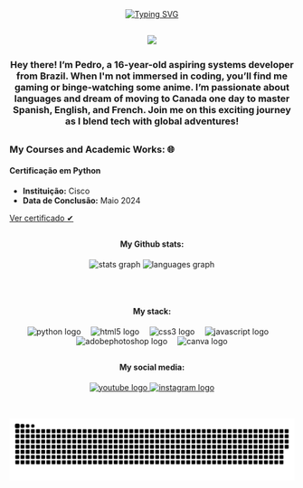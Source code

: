 <div align="center">
<a href="https://git.io/typing-svg"><img src="https://readme-typing-svg.demolab.com?font=Fira+Code&weight=900&size=36&pause=1000&color=FF1CAE&vCenter=true&width=900&height=88&lines=%E2%8A%B9+Hello+World%2C+I'm+Pedro%2C+be+very+welcome!+%E2%8A%B9" alt="Typing SVG" /></a>
</div>

##

<div align="center">
<img src="https://github.com/user-attachments/assets/21d24d61-282e-41c8-97f4-c18053e64136" width="150px" />
</div>

<h3 align="center">Hey there! I’m Pedro, a 16-year-old aspiring systems developer from Brazil. When I'm not immersed in coding, you’ll find me gaming or binge-watching some anime. I’m passionate about languages and dream of moving to Canada one day to master Spanish, English, and French. Join me on this exciting journey as I blend tech with global adventures!</h3>

##

 ### My Courses and Academic Works: 🌐

#### Certificação em Python
- **Instituição:** Cisco
- **Data de Conclusão:** Maio 2024

<a href="https://www.credly.com/badges/0a4e23f4-a5e9-4d0d-9af8-87d6939b825a" class="github-button" target="_blank">
Ver certificado ✔
</a>

##

<div align="center">
  <H4>My Github stats:</H4>
  <img src="https://github-readme-stats.vercel.app/api?username=pedroa08&hide_title=false&hide_rank=false&show_icons=true&include_all_commits=true&count_private=true&disable_animations=false&theme=neon&locale=en&hide_border=false&order=1" height="110" alt="stats graph"  />
  
  <img src="https://github-readme-stats.vercel.app/api/top-langs?username=pedroa08&locale=en&hide_title=false&layout=compact&card_width=320&langs_count=5&theme=neon&hide_border=false&order=2" height="110" alt="languages graph"  />
  
</div>

##

<br clear="both">

<div align="center">
  <H4>My stack:</H4>
  <img src="https://cdn.simpleicons.org/python/3776AB" height="40" alt="python logo"  />
  <img width="10" />
  <img src="https://cdn.simpleicons.org/html5/E34F26" height="40" alt="html5 logo"  />
  <img width="10" />
  <img src="https://cdn.simpleicons.org/css3/1572B6" height="40" alt="css3 logo"  />
  <img width="10" />
  <img src="https://skillicons.dev/icons?i=js" height="40" alt="javascript logo"  />
  <img width="10" />
  <img src="https://skillicons.dev/icons?i=ps" height="40" alt="adobephotoshop logo"  />
  <img width="10" />
  <img src="https://cdn.simpleicons.org/canva/00C4CC" height="40" alt="canva logo"  />
</div>

###

##

<div align="center">
 
  <H4>My social media:</H4>

  <a href="https://www.youtube.com/@eupredu" target="_blank">
    <img src="https://img.shields.io/static/v1?message=Youtube&logo=youtube&label=&color=FF0000&logoColor=white&labelColor=&style=for-the-badge" height="40" alt="youtube logo"  />
   </a>
   
   <a href="https://www.instagram.com/@pedro.rth" target="_blank">
 <img src="https://img.shields.io/static/v1?message=Instagram&logo=instagram&label=&color=fd286f&logoColor=white&labelColor=&style=for-the-badge" height="40"
alt="instagram logo"  />
    
</div>

##

<br clear="both">

<picture align="center">
  <source media="(prefers-color-scheme: dark)" srcset="https://raw.githubusercontent.com/pedroa08/pedroa08/output/github-contribution-grid-snake-dark.svg">
  <source media="(prefers-color-scheme: light)" srcset="https://raw.githubusercontent.com/pedroa08/pedroa08/output/github-contribution-grid-snake-dark.svg">
  <img align="center" alt="github contribution grid snake animation" src="https://raw.githubusercontent.com/pedroa08/pedroa08/output/github-contribution-grid-snake.svg">
</picture>
